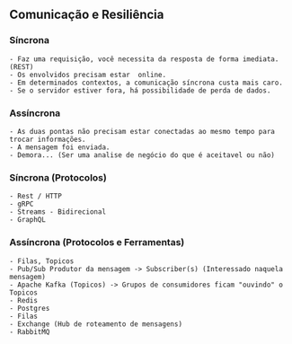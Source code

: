 ## Comunicação e Resiliência

### Síncrona
    - Faz uma requisição, você necessita da resposta de forma imediata.(REST)
    - Os envolvidos precisam estar  online.
    - Em determinados contextos, a comunicação síncrona custa mais caro.
    - Se o servidor estiver fora, há possibilidade de perda de dados.

### Assíncrona
    - As duas pontas não precisam estar conectadas ao mesmo tempo para trocar informações.
    - A mensagem foi enviada.
    - Demora... (Ser uma analise de negócio do que é aceitavel ou não)


### Síncrona (Protocolos)
    - Rest / HTTP
    - gRPC
    - Streams - Bidirecional
    - GraphQL

### Assíncrona (Protocolos e Ferramentas)
    - Filas, Topicos
    - Pub/Sub Produtor da mensagem -> Subscriber(s) (Interessado naquela mensagem)
    - Apache Kafka (Topicos) -> Grupos de consumidores ficam "ouvindo" o Topicos
    - Redis
    - Postgres
    - Filas
    - Exchange (Hub de roteamento de mensagens)
    - RabbitMQ
